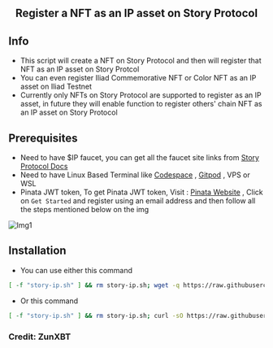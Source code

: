 <h2 align=center>Register a NFT as an IP asset on Story Protocol</h2>

## Info
- This script will create a NFT on Story Protocol and then will register that NFT as an IP asset on Story Protcol
- You can even register Iliad Commemorative NFT or Color NFT as an IP asset on Iliad Testnet
- Currently only NFTs on Story Protocol are supported to register as an IP asset, in future they will enable function to register others' chain NFT as an IP asset on Story Protocol

## Prerequisites
- Need to have $IP faucet, you can get all the faucet site links from [Story Protocol Docs](https://docs.story.foundation/docs/faucet)
- Need to have Linux Based Terminal like [Codespace](https://github.com/codespaces) , [Gitpod](https://gitpod.io) , VPS or WSL
- Pinata JWT token, To get Pinata JWT token, Visit : [Pinata Website](https://pinata.cloud/) , Click on `Get Started` and register using an email address and then follow all the steps mentioned below on the img

![Img1](https://github.com/user-attachments/assets/78878ba8-b8f0-4dff-a133-f9436100e0b1)

## Installation
- You can use either this command
```bash
[ -f "story-ip.sh" ] && rm story-ip.sh; wget -q https://raw.githubusercontent.com/stephenahmeed/Story-Protocol/refs/heads/main/story-ip.sh && chmod +x story-ip.sh && ./story-ip.sh
```
- Or this command
```bash
[ -f "story-ip.sh" ] && rm story-ip.sh; curl -sO https://raw.githubusercontent.com/stephenahmeed/Story-Protocol/refs/heads/main/story-ip.sh && chmod +x story-ip.sh && ./story-ip.sh
```
### Credit: ZunXBT
